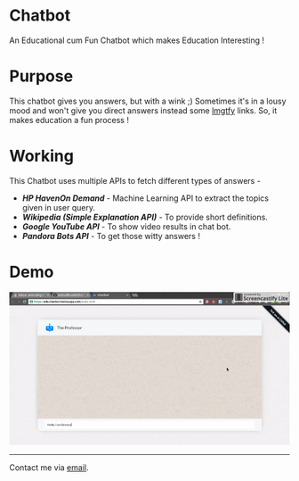# Chatbot
An Educational cum Fun Chatbot which makes Education Interesting !

# Purpose
This chatbot gives you answers, but with a wink ;)
Sometimes it's in a lousy mood and won't give you direct answers instead some [lmgtfy](http://lmgtfy.com/) links. So, it makes education a fun process !


# Working
This Chatbot uses multiple APIs to fetch different types of answers -
* ***HP HavenOn Demand*** - Machine Learning API to extract the topics given in user query.
* ***Wikipedia (Simple Explanation API)*** - To provide short definitions.
* ***Google YouTube API*** - To show video results in chat bot.
* ***Pandora Bots API*** - To get those witty answers !

# Demo
![Demo](img/demo.gif)

--------------------------

Contact me via [email](http://scr.im/3hmx).